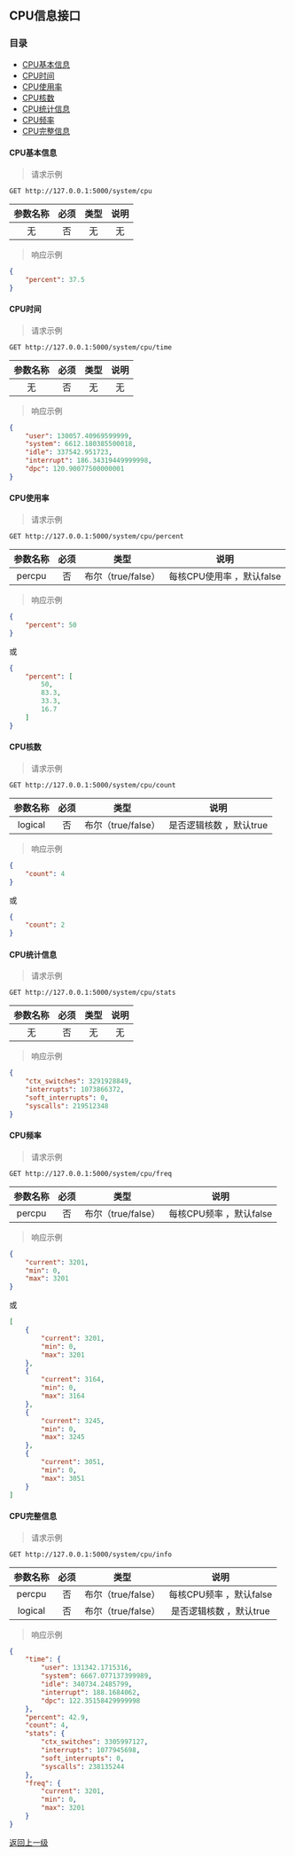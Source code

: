 ## CPU信息接口

### 目录
- [CPU基本信息](#CPU基本信息)
- [CPU时间](#CPU时间)
- [CPU使用率](#CPU使用率)
- [CPU核数](#CPU核数)
- [CPU统计信息](#CPU统计信息)
- [CPU频率](#CPU频率)
- [CPU完整信息](#CPU完整信息)

#### CPU基本信息
> 请求示例
```http
GET http://127.0.0.1:5000/system/cpu
```
|参数名称|必须|类型|说明                                                                                                                 |
|:---:|:---:|:---:|:---:|
|无|否|无|无                                                                                                          |
> 响应示例
```json
{
    "percent": 37.5
}
```

#### CPU时间
> 请求示例
```http
GET http://127.0.0.1:5000/system/cpu/time
```
|参数名称|必须|类型|说明                                                                                                                 |
|:---:|:---:|:---:|:---:|
|无|否|无|无                                                                                                          |
> 响应示例
```json
{
    "user": 130057.40969599999,
    "system": 6612.180385500018,
    "idle": 337542.951723,
    "interrupt": 186.34319449999998,
    "dpc": 120.90077500000001
}
```

#### CPU使用率
> 请求示例
```http
GET http://127.0.0.1:5000/system/cpu/percent
```
|参数名称|必须|类型|说明                                                                                                                 |
|:---:|:---:|:---:|:---:|
|percpu|否|布尔（true/false）|每核CPU使用率 ，默认false                                                                                                       |
> 响应示例
```json
{
    "percent": 50
}
```
或
```json
{
    "percent": [
        50,
        83.3,
        33.3,
        16.7
    ]
}
```

#### CPU核数
> 请求示例
```http
GET http://127.0.0.1:5000/system/cpu/count
```
|参数名称|必须|类型|说明                                                                                                                 |
|:---:|:---:|:---:|:---:|
|logical|否|布尔（true/false）|是否逻辑核数 ，默认true                                                                                                      |
> 响应示例
```json
{
    "count": 4
}
```
或
```json
{
    "count": 2
}
```

#### CPU统计信息
> 请求示例
```http
GET http://127.0.0.1:5000/system/cpu/stats
```
|参数名称|必须|类型|说明                                                                                                                 |
|:---:|:---:|:---:|:---:|
|无|否|无|无                                                                                                          |
> 响应示例
```json
{
    "ctx_switches": 3291928849,
    "interrupts": 1073866372,
    "soft_interrupts": 0,
    "syscalls": 219512348
}
```

#### CPU频率
> 请求示例
```http
GET http://127.0.0.1:5000/system/cpu/freq
```
|参数名称|必须|类型|说明|
|:---:|:---:|:---:|:---:|
|percpu|否|布尔（true/false）|每核CPU频率 ，默认false |
> 响应示例
```json
{
    "current": 3201,
    "min": 0,
    "max": 3201
}
```
或
```json
[
    {
        "current": 3201,
        "min": 0,
        "max": 3201
    },
    {
        "current": 3164,
        "min": 0,
        "max": 3164
    },
    {
        "current": 3245,
        "min": 0,
        "max": 3245
    },
    {
        "current": 3051,
        "min": 0,
        "max": 3051
    }
]
```

#### CPU完整信息
> 请求示例
```http
GET http://127.0.0.1:5000/system/cpu/info
```
|参数名称|必须|类型|说明                                                                                                            
|:---:|:---:|:---:|:---:|
|percpu|否|布尔（true/false）|每核CPU频率 ，默认false|                                                                                    
|logical|否|布尔（true/false）|是否逻辑核数 ，默认true | 
> 响应示例
```json
{
    "time": {
        "user": 131342.1715316,
        "system": 6667.077137399989,
        "idle": 340734.2485799,
        "interrupt": 188.1684062,
        "dpc": 122.35158429999998
    },
    "percent": 42.9,
    "count": 4,
    "stats": {
        "ctx_switches": 3305997127,
        "interrupts": 1077945698,
        "soft_interrupts": 0,
        "syscalls": 238135244
    },
    "freq": {
        "current": 3201,
        "min": 0,
        "max": 3201
    }
}
```

[返回上一级](../README.md)
